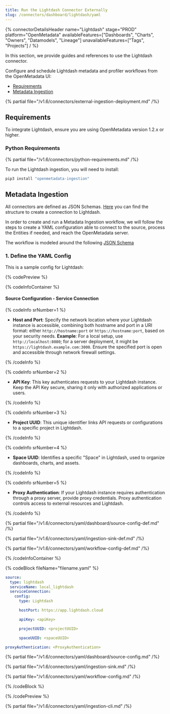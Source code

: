 ```yaml
---
title: Run the Lightdash Connector Externally
slug: /connectors/dashboard/lightdash/yaml
---
```


{% connectorDetailsHeader
  name="Lightdash"
  stage="PROD"
  platform="OpenMetadata"
  availableFeatures=["Dashboards", "Charts", "Owners", "Datamodels", "Lineage"]
  unavailableFeatures=["Tags", "Projects"]
/ %}

In this section, we provide guides and references to use the Lightdash connector.

Configure and schedule Lightdash metadata and profiler workflows from the OpenMetadata UI:

- [Requirements](#requirements)
- [Metadata Ingestion](#metadata-ingestion)

{% partial file="/v1.6/connectors/external-ingestion-deployment.md" /%}

## Requirements

To integrate Lightdash, ensure you are using OpenMetadata version 1.2.x or higher.

### Python Requirements

{% partial file="/v1.6/connectors/python-requirements.md" /%}

To run the Lightdash ingestion, you will need to install:

```bash
pip3 install "openmetadata-ingestion"
```

## Metadata Ingestion

All connectors are defined as JSON Schemas. 
[Here](https://github.com/open-metadata/OpenMetadata/blob/main/openmetadata-spec/src/main/resources/json/schema/entity/services/connections/dashboard/lightdashConnection.json)
you can find the structure to create a connection to Lightdash.

In order to create and run a Metadata Ingestion workflow, we will follow
the steps to create a YAML configuration able to connect to the source,
process the Entities if needed, and reach the OpenMetadata server.

The workflow is modeled around the following
[JSON Schema](https://github.com/open-metadata/OpenMetadata/blob/main/openmetadata-spec/src/main/resources/json/schema/metadataIngestion/workflow.json)

### 1. Define the YAML Config

This is a sample config for Lightdash:

{% codePreview %}

{% codeInfoContainer %}

#### Source Configuration - Service Connection

{% codeInfo srNumber=1 %}

- **Host and Port**: Specify the network location where your Lightdash instance is accessible, combining both hostname and port in a URI format: either `http://hostname:port` or `https://hostname:port`, based on your security needs.
**Example**: For a local setup, use `http://localhost:8080`; for a server deployment, it might be `https://lightdash.example.com:3000`.
Ensure the specified port is open and accessible through network firewall settings.

{% /codeInfo %}

{% codeInfo srNumber=2 %}

- **API Key**: This key authenticates requests to your Lightdash instance. Keep the API Key secure, sharing it only with authorized applications or users.

{% /codeInfo %}

{% codeInfo srNumber=3 %}

- **Project UUID**: This unique identifier links API requests or configurations to a specific project in Lightdash. 

{% /codeInfo %}

{% codeInfo srNumber=4 %}

- **Space UUID**: Identifies a specific "Space" in Lightdash, used to organize dashboards, charts, and assets.

{% /codeInfo %}

{% codeInfo srNumber=5 %}

- **Proxy Authentication**: If your Lightdash instance requires authentication through a proxy server, provide proxy credentials. Proxy authentication controls access to external resources and Lightdash.

{% /codeInfo %}

{% partial file="/v1.6/connectors/yaml/dashboard/source-config-def.md" /%}

{% partial file="/v1.6/connectors/yaml/ingestion-sink-def.md" /%}

{% partial file="/v1.6/connectors/yaml/workflow-config-def.md" /%}

{% /codeInfoContainer %}

{% codeBlock fileName="filename.yaml" %}

```yaml {% isCodeBlock=true %}
source:
  type: lightdash
  serviceName: local_lightdash
  serviceConnection:
    config:
      type: Lightdash
```
```yaml {% srNumber=1 %}
      hostPort: https://app.lightdash.cloud
```
```yaml {% srNumber=2 %}
      apiKey: <apiKey>
```
```yaml {% srNumber=3 %}
      projectUUID: <projectUUID>
```
```yaml {% srNumber=4 %}
      spaceUUID: <spaceUUID>
```
```yaml {% srNumber=5 %}
proxyAuthentication: <ProxyAuthentication>
```

{% partial file="/v1.6/connectors/yaml/dashboard/source-config.md" /%}

{% partial file="/v1.6/connectors/yaml/ingestion-sink.md" /%}

{% partial file="/v1.6/connectors/yaml/workflow-config.md" /%}

{% /codeBlock %}

{% /codePreview %}

{% partial file="/v1.6/connectors/yaml/ingestion-cli.md" /%}
